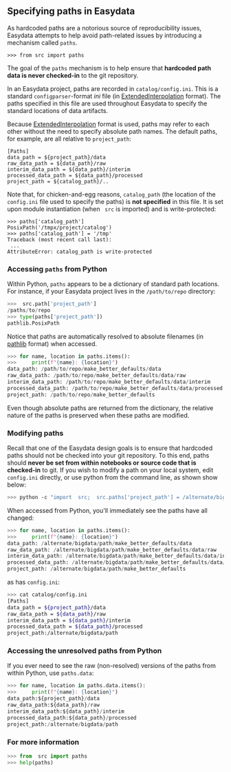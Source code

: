 ## Specifying paths in Easydata

As hardcoded paths are a notorious source of reproducibility issues, Easydata attempts to help avoid path-related issues by introducing a mechanism called `paths`.

```
>>> from src import paths
```

The goal of the `paths` mechanism is to help ensure that **hardcoded path data is never checked-in** to the git repository.

In an Easydata project, paths are recorded in `catalog/config.ini`.  This is a standard `configparser`-format _ini_ file (in [ExtendedInterpolation] format).  The paths specified in this file are used throughout Easydata to specify the standard locations of data artifacts.

[ExtendedInterpolation]: https://docs.python.org/3/library/configparser.html#configparser.ExtendedInterpolation

Because [ExtendedInterpolation] format is used, paths may refer to each other without the need to specify absolute path names.  The default paths, for example, are all relative to `project_path`:

```
[Paths]
data_path = ${project_path}/data
raw_data_path = ${data_path}/raw
interim_data_path = ${data_path}/interim
processed_data_path = ${data_path}/processed
project_path = ${catalog_path}/..
```

Note that, for chicken-and-egg reasons, `catalog_path` (the location of the `config.ini` file used to specify the paths) is **not specified** in this file. It is set upon module instantiation (when ` src` is imported) and is write-protected:

```
>>> paths['catalog_path']
PosixPath('/tmpx/project/catalog')
>>> paths['catalog_path'] = '/tmp'
Traceback (most recent call last):
 ...
AttributeError: catalog_path is write-protected
```

### Accessing `paths` from Python

Within Python, `paths` appears to be a dictionary of standard path locations.  For instance, if your Easydata project lives in the `/path/to/repo` directory:

```python
>>>  src.path['project_path']
/paths/to/repo
>>> type(paths['project_path'])
pathlib.PosixPath
```

Notice that paths are automatically resolved to absolute filenames (in [pathlib] format) when accessed.

```python
>>> for name, location in paths.items():
>>>     print(f"{name}: {location}")
data_path: /path/to/repo/make_better_defaults/data
raw_data_path: /path/to/repo/make_better_defaults/data/raw
interim_data_path: /path/to/repo/make_better_defaults/data/interim
processed_data_path: /path/to/repo/make_better_defaults/data/processed
project_path: /path/to/repo/make_better_defaults
```
[pathlib]: https://docs.python.org/3/library/pathlib.html

Even though absolute paths are returned from the dictionary, the relative nature of the paths is preserved when these paths are modified.


### Modifying paths

Recall that one of the Easydata design goals is to ensure that hardcoded paths should not be checked into your git repository. To this end, paths should **never be set from within notebooks or source code that is checked-in** to git. If you wish to modify a path on your local system, edit `config.ini` directly, or use python from the command line, as shown show below:

```bash
>>> python -c "import  src;  src.paths['project_path'] = /alternate/bigdata/path"
```

When accessed from Python, you'll immediately see the paths have all changed:

```python
>>> for name, location in paths.items():
>>>     print(f"{name}: {location}")
data_path: /alternate/bigdata/path/make_better_defaults/data
raw_data_path: /alternate/bigdata/path/make_better_defaults/data/raw
interim_data_path: /alternate/bigdata/path/make_better_defaults/data/interim
processed_data_path: /alternate/bigdata/path/make_better_defaults/data/processed
project_path: /alternate/bigdata/path/make_better_defaults
```
as has `config.ini`:

```bash
>>> cat catalog/config.ini
[Paths]
data_path = ${project_path}/data
raw_data_path = ${data_path}/raw
interim_data_path = ${data_path}/interim
processed_data_path = ${data_path}/processed
project_path:/alternate/bigdata/path
```

### Accessing the unresolved paths from Python

If you ever need to see the raw (non-resolved) versions of the paths from within Python, use `paths.data`:

```python
>>> for name, location in paths.data.items():
>>>     print(f"{name}: {location}")
data_path:${project_path}/data
raw_data_path:${data_path}/raw
interim_data_path:${data_path}/interim
processed_data_path:${data_path}/processed
project_path:/alternate/bigdata/path
```

### For more information
```python
>>> from  src import paths
>>> help(paths)
```
